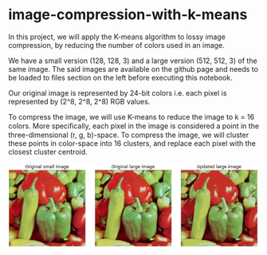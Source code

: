 # image-compression-with-k-means

In this project, we will apply the K-means algorithm to lossy image compression, by reducing the number of colors used in an image.

We have a small version (128, 128, 3) and a large version (512, 512, 3) of the same image. The said images are available on the github page and needs to be loaded to files section on the left before executing this notebook.

Our original image is represented by 24-bit colors i.e. each pixel is represented by (2^8, 2^8, 2^8) RGB values.

To compress the image, we will use K-means to reduce the image to k = 16 colors. More speciﬁcally, each pixel in the image is considered a point in the three-dimensional (r, g, b)-space. To compress the image, we will cluster these points in color-space into 16 clusters, and replace each pixel with the closest cluster centroid.



![Results](/images/Result.jpg)
